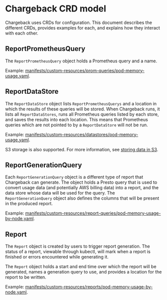 # Chargeback CRD model

Chargeback uses CRDs for configuration. This document describes
the different CRDs, provides examples for each, and explains how they interact
with each other.

## ReportPrometheusQuery

The `ReportPrometheusQuery` object holds a Prometheus query and a name.

Example:
[manifests/custom-resources/prom-queries/pod-memory-usage.yaml][reportpromquery-object].

## ReportDataStore

The `ReportDataStore` object lists `ReportPrometheusQuerys` and a
location in which the results of these queries will be stored. When Chargeback
runs, it lists all `ReportDataStores`, runs all Prometheus queries listed by
each store, and saves the results into each location. This means that Prometheus
queries which are not pointed to by a `ReportDataStore` will not be run.

Example:
[manifests/custom-resources/datastores/pod-memory-usage.yaml][reportdatastore-object].

S3 storage is also supported. For more information, see [storing data in S3][storing-s3].

## ReportGenerationQuery

Each `ReportGenerationQuery` object is a different type of report that
Chargeback can generate. The object holds a Presto query that is used to convert
usage data (and potentially AWS billing data) into a report, and the data store
whose data will be used for the query. The `ReportGenerationQuery` object also
defines the columns that will be present in the produced report.

Example:
[manifests/custom-resources/report-queries/pod-memory-usage-by-node.yaml][reportgenquery-object].

## Report

The `Report` object is created by users to trigger report generation. The status
of a report, viewable through kubectl, will mark when a report is finished or
errors encountered while generating it.

The `Report` object holds a start and end time over which the report will be
generated, names a generation query to use, and provides a location for the
report to be written.

Example:
[manifests/custom-resources/reports/pod-memory-usage-by-node.yaml][report-object].


[reportpromquery-object]: ../manifests/custom-resources/prom-queries/pod-memory-usage.yaml
[reportdatastore-object]: ../manifests/custom-resources/datastores/pod-memory-usage.yaml
[storing-s3]: Storing-Data-In-S3.md
[reportgenquery-object]: ../manifests/custom-resources/reports/pod-memory-usage-by-node.yaml
[report-object]: ../manifests/custom-resources/reports/pod-memory-usage-by-node.yaml
